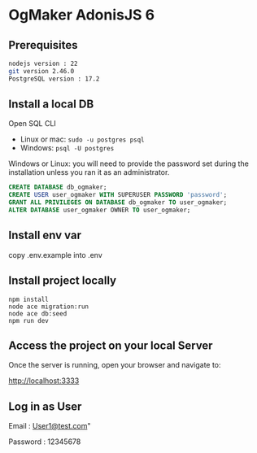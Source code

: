 # OgMaker AdonisJS 6

## Prerequisites

```bash
nodejs version : 22
git version 2.46.0
PostgreSQL version : 17.2
```

## Install a local DB

Open SQL CLI

- Linux or mac: `sudo -u postgres psql`
- Windows: `psql -U postgres`

Windows or Linux: you will need to provide the password set during the installation unless you ran it as an administrator.

```sql
CREATE DATABASE db_ogmaker;
CREATE USER user_ogmaker WITH SUPERUSER PASSWORD 'password';
GRANT ALL PRIVILEGES ON DATABASE db_ogmaker TO user_ogmaker;
ALTER DATABASE user_ogmaker OWNER TO user_ogmaker;

```

## Install env var

copy .env.example into .env

## Install project locally

```shell
npm install
node ace migration:run
node ace db:seed
npm run dev
```

## Access the project on your local Server

Once the server is running, open your browser and navigate to:

<http://localhost:3333>

## Log in as User

Email : <User1@test.com>"

Password : 12345678
